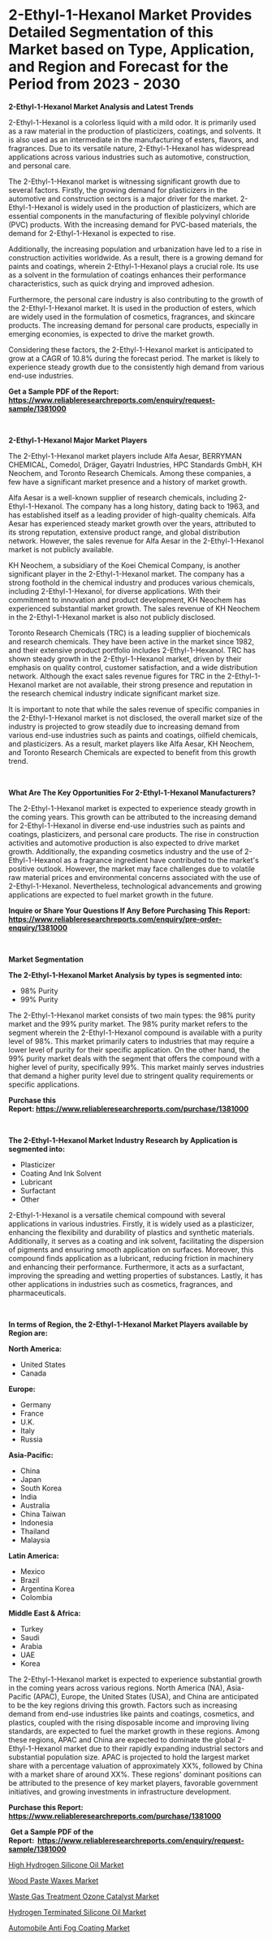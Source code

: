 <p><h1>2-Ethyl-1-Hexanol Market Provides Detailed Segmentation of this Market based on Type, Application, and Region and Forecast for the Period from 2023 - 2030</h1></p><p><strong>2-Ethyl-1-Hexanol Market Analysis and Latest Trends</strong></p>
<p><p>2-Ethyl-1-Hexanol is a colorless liquid with a mild odor. It is primarily used as a raw material in the production of plasticizers, coatings, and solvents. It is also used as an intermediate in the manufacturing of esters, flavors, and fragrances. Due to its versatile nature, 2-Ethyl-1-Hexanol has widespread applications across various industries such as automotive, construction, and personal care.</p><p>The 2-Ethyl-1-Hexanol market is witnessing significant growth due to several factors. Firstly, the growing demand for plasticizers in the automotive and construction sectors is a major driver for the market. 2-Ethyl-1-Hexanol is widely used in the production of plasticizers, which are essential components in the manufacturing of flexible polyvinyl chloride (PVC) products. With the increasing demand for PVC-based materials, the demand for 2-Ethyl-1-Hexanol is expected to rise.</p><p>Additionally, the increasing population and urbanization have led to a rise in construction activities worldwide. As a result, there is a growing demand for paints and coatings, wherein 2-Ethyl-1-Hexanol plays a crucial role. Its use as a solvent in the formulation of coatings enhances their performance characteristics, such as quick drying and improved adhesion.</p><p>Furthermore, the personal care industry is also contributing to the growth of the 2-Ethyl-1-Hexanol market. It is used in the production of esters, which are widely used in the formulation of cosmetics, fragrances, and skincare products. The increasing demand for personal care products, especially in emerging economies, is expected to drive the market growth.</p><p>Considering these factors, the 2-Ethyl-1-Hexanol market is anticipated to grow at a CAGR of 10.8% during the forecast period. The market is likely to experience steady growth due to the consistently high demand from various end-use industries.</p></p>
<p><strong>Get a Sample PDF of the Report:&nbsp; <a href="https://www.reliableresearchreports.com/enquiry/request-sample/1381000">https://www.reliableresearchreports.com/enquiry/request-sample/1381000</a></strong></p>
<p>&nbsp;</p>
<p><strong>2-Ethyl-1-Hexanol Major Market Players</strong></p>
<p><p>The 2-Ethyl-1-Hexanol market players include Alfa Aesar, BERRYMAN CHEMICAL, Comedol, Dräger, Gayatri Industries, HPC Standards GmbH, KH Neochem, and Toronto Research Chemicals. Among these companies, a few have a significant market presence and a history of market growth.</p><p>Alfa Aesar is a well-known supplier of research chemicals, including 2-Ethyl-1-Hexanol. The company has a long history, dating back to 1963, and has established itself as a leading provider of high-quality chemicals. Alfa Aesar has experienced steady market growth over the years, attributed to its strong reputation, extensive product range, and global distribution network. However, the sales revenue for Alfa Aesar in the 2-Ethyl-1-Hexanol market is not publicly available.</p><p>KH Neochem, a subsidiary of the Koei Chemical Company, is another significant player in the 2-Ethyl-1-Hexanol market. The company has a strong foothold in the chemical industry and produces various chemicals, including 2-Ethyl-1-Hexanol, for diverse applications. With their commitment to innovation and product development, KH Neochem has experienced substantial market growth. The sales revenue of KH Neochem in the 2-Ethyl-1-Hexanol market is also not publicly disclosed.</p><p>Toronto Research Chemicals (TRC) is a leading supplier of biochemicals and research chemicals. They have been active in the market since 1982, and their extensive product portfolio includes 2-Ethyl-1-Hexanol. TRC has shown steady growth in the 2-Ethyl-1-Hexanol market, driven by their emphasis on quality control, customer satisfaction, and a wide distribution network. Although the exact sales revenue figures for TRC in the 2-Ethyl-1-Hexanol market are not available, their strong presence and reputation in the research chemical industry indicate significant market size.</p><p>It is important to note that while the sales revenue of specific companies in the 2-Ethyl-1-Hexanol market is not disclosed, the overall market size of the industry is projected to grow steadily due to increasing demand from various end-use industries such as paints and coatings, oilfield chemicals, and plasticizers. As a result, market players like Alfa Aesar, KH Neochem, and Toronto Research Chemicals are expected to benefit from this growth trend.</p></p>
<p>&nbsp;</p>
<p><strong>What Are The Key Opportunities For 2-Ethyl-1-Hexanol Manufacturers?</strong></p>
<p><p>The 2-Ethyl-1-Hexanol market is expected to experience steady growth in the coming years. This growth can be attributed to the increasing demand for 2-Ethyl-1-Hexanol in diverse end-use industries such as paints and coatings, plasticizers, and personal care products. The rise in construction activities and automotive production is also expected to drive market growth. Additionally, the expanding cosmetics industry and the use of 2-Ethyl-1-Hexanol as a fragrance ingredient have contributed to the market's positive outlook. However, the market may face challenges due to volatile raw material prices and environmental concerns associated with the use of 2-Ethyl-1-Hexanol. Nevertheless, technological advancements and growing applications are expected to fuel market growth in the future.</p></p>
<p><strong>Inquire or Share Your Questions If Any Before Purchasing This Report: <a href="https://www.reliableresearchreports.com/enquiry/pre-order-enquiry/1381000">https://www.reliableresearchreports.com/enquiry/pre-order-enquiry/1381000</a></strong></p>
<p>&nbsp;</p>
<p><strong>Market Segmentation</strong></p>
<p><strong>The 2-Ethyl-1-Hexanol Market Analysis by types is segmented into:</strong></p>
<p><ul><li>98% Purity</li><li>99% Purity</li></ul></p>
<p><p>The 2-Ethyl-1-Hexanol market consists of two main types: the 98% purity market and the 99% purity market. The 98% purity market refers to the segment wherein the 2-Ethyl-1-Hexanol compound is available with a purity level of 98%. This market primarily caters to industries that may require a lower level of purity for their specific application. On the other hand, the 99% purity market deals with the segment that offers the compound with a higher level of purity, specifically 99%. This market mainly serves industries that demand a higher purity level due to stringent quality requirements or specific applications.</p></p>
<p><strong>Purchase this Report:&nbsp;<a href="https://www.reliableresearchreports.com/purchase/1381000">https://www.reliableresearchreports.com/purchase/1381000</a></strong></p>
<p>&nbsp;</p>
<p><strong>The 2-Ethyl-1-Hexanol Market Industry Research by Application is segmented into:</strong></p>
<p><ul><li>Plasticizer</li><li>Coating And Ink Solvent</li><li>Lubricant</li><li>Surfactant</li><li>Other</li></ul></p>
<p><p>2-Ethyl-1-Hexanol is a versatile chemical compound with several applications in various industries. Firstly, it is widely used as a plasticizer, enhancing the flexibility and durability of plastics and synthetic materials. Additionally, it serves as a coating and ink solvent, facilitating the dispersion of pigments and ensuring smooth application on surfaces. Moreover, this compound finds application as a lubricant, reducing friction in machinery and enhancing their performance. Furthermore, it acts as a surfactant, improving the spreading and wetting properties of substances. Lastly, it has other applications in industries such as cosmetics, fragrances, and pharmaceuticals.</p></p>
<p>&nbsp;</p>
<p><strong>In terms of Region, the 2-Ethyl-1-Hexanol Market Players available by Region are:</strong></p>
<p>
    <p> <strong> North America: </strong>
        <ul>
            <li>United States</li>
            <li>Canada</li>
        </ul>
        </p> 
    <p> <strong> Europe: </strong>
        <ul>
            <li>Germany</li>
            <li>France</li>
            <li>U.K.</li>
            <li>Italy</li>
            <li>Russia</li>
        </ul>
        </p> 
    <p> <strong> Asia-Pacific: </strong>
        <ul>
            <li>China</li>
            <li>Japan</li>
            <li>South Korea</li>
            <li>India</li>
            <li>Australia</li>
            <li>China Taiwan</li>
            <li>Indonesia</li>
            <li>Thailand</li>
            <li>Malaysia</li>
        </ul>
        </p> 
    <p> <strong> Latin America: </strong>
        <ul>
            <li>Mexico</li>
            <li>Brazil</li>
            <li>Argentina Korea</li>
            <li>Colombia</li>
        </ul>
        </p> 
    <p> <strong> Middle East & Africa: </strong>
        <ul>
            <li>Turkey</li>
            <li>Saudi</li>
            <li>Arabia</li>
            <li>UAE</li>
            <li>Korea</li>
        </ul>
    </p>
    </p>
<p><p>The 2-Ethyl-1-Hexanol market is expected to experience substantial growth in the coming years across various regions. North America (NA), Asia-Pacific (APAC), Europe, the United States (USA), and China are anticipated to be the key regions driving this growth. Factors such as increasing demand from end-use industries like paints and coatings, cosmetics, and plastics, coupled with the rising disposable income and improving living standards, are expected to fuel the market growth in these regions. Among these regions, APAC and China are expected to dominate the global 2-Ethyl-1-Hexanol market due to their rapidly expanding industrial sectors and substantial population size. APAC is projected to hold the largest market share with a percentage valuation of approximately XX%, followed by China with a market share of around XX%. These regions' dominant positions can be attributed to the presence of key market players, favorable government initiatives, and growing investments in infrastructure development.</p></p>
<p><strong>Purchase this Report: <a href="https://www.reliableresearchreports.com/purchase/1381000">https://www.reliableresearchreports.com/purchase/1381000</a></strong></p>
<p>&nbsp;<strong>Get a Sample PDF of the Report:&nbsp;&nbsp;<a href="https://www.reliableresearchreports.com/enquiry/request-sample/1381000">https://www.reliableresearchreports.com/enquiry/request-sample/1381000</a></strong></p>
<p><strong></strong></p>
<p><p><a href="https://github.com/rahu1505/Market-Research-Report-List-1/blob/main/high-hydrogen-silicone-oil-market.md">High Hydrogen Silicone Oil Market</a></p><p><a href="https://github.com/aasishrp01/Market-Research-Report-List-1/blob/main/wood-paste-waxes-market.md">Wood Paste Waxes Market</a></p><p><a href="https://github.com/aashishrp/Market-Research-Report-List-1/blob/main/waste-gas-treatment-ozone-catalyst-market.md">Waste Gas Treatment Ozone Catalyst Market</a></p><p><a href="https://github.com/rahu1506/Market-Research-Report-List-1/blob/main/hydrogen-terminated-silicone-oil-market.md">Hydrogen Terminated Silicone Oil Market</a></p><p><a href="https://github.com/aashishrp02/Market-Research-Report-List-1/blob/main/automobile-anti-fog-coating-market.md">Automobile Anti Fog Coating Market</a></p></p>